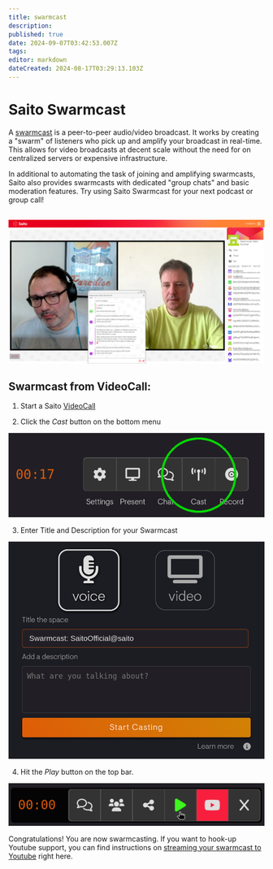 ```yaml
---
title: swarmcast
description: 
published: true
date: 2024-09-07T03:42:53.007Z
tags: 
editor: markdown
dateCreated: 2024-08-17T03:29:13.103Z
---
```


# Saito Swarmcast

A [swarmcast](https://saito.io/swarmcast) is a peer-to-peer audio/video broadcast. It works by creating a "swarm" of listeners who pick up and amplify your broadcast in real-time. This allows for video broadcasts at decent scale without the need for on centralized servers or expensive infrastructure.

In additional to automating the task of joining and amplifying swarmcasts, Saito also provides swarmcasts with dedicated "group chats" and basic moderation features. Try using Saito Swarmcast for your next podcast or group call!

<br/>
<img src="/swarmcast-chat.png" style="width:600px" />
          
## Swarmcast from VideoCall:

1. Start a Saito [VideoCall](https://saito.io/videocall/)

2. Click the *Cast* button on the bottom menu
<img src="/step1-cast-circle-small.png" style="width:600px" />

3. Enter Title and Description for your Swarmcast
<img src="/step2-namecast-small.png" style="width:600px" />

4. Hit the *Play* button on the top bar.

<img src="/hit-play-swarmcast.png" style="width:600px" />

Congratulations! You are now swarmcasting. If you want to hook-up Youtube support, you can find instructions on [streaming your swarmcast to Youtube](/tech/applications/swarmcast/youtube) right here.


